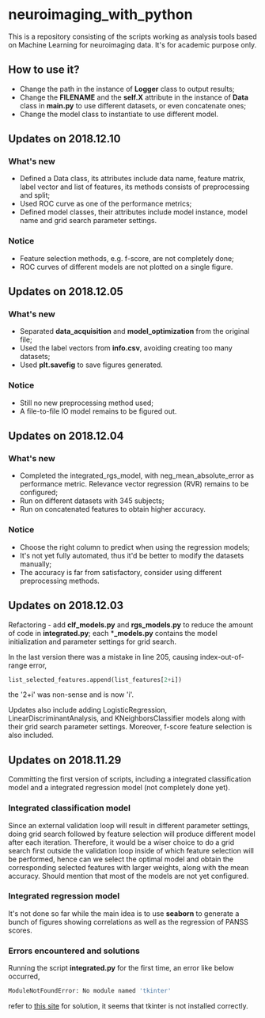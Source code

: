 # neuroimaging_with_python

This is a repository consisting of the scripts working as analysis tools based on Machine Learning for neuroimaging data. It's for academic purpose only.

## How to use it?

- Change the path in the instance of **Logger** class to output results;
- Change the **FILENAME** and the **self.X** attribute in the instance of **Data** class in **main.py** to use different datasets, or even concatenate ones;
- Change the model class to instantiate to use different model.

## Updates on 2018.12.10

### What's new

- Defined a Data class, its attributes include data name, feature matrix, label vector and list of features, its methods consists of preprocessing and split;
- Used ROC curve as one of the performance metrics;
- Defined model classes, their attributes include model instance, model name and grid search parameter settings.

### Notice

- Feature selection methods, e.g. f-score, are not completely done;
- ROC curves of different models are not plotted on a single figure.

## Updates on 2018.12.05

### What's new

- Separated **data_acquisition** and **model_optimization** from the original file;
- Used the label vectors from **info.csv**, avoiding creating too many datasets;
- Used **plt.savefig** to save figures generated.

### Notice

- Still no new preprocessing method used;
- A file-to-file IO model remains to be figured out.


## Updates on 2018.12.04

### What's new

- Completed the integrated_rgs_model, with neg_mean_absolute_error as performance metric. Relevance vector regression (RVR) remains to be configured;
- Run on different datasets with 345 subjects;
- Run on concatenated features to obtain higher accuracy.

### Notice

- Choose the right column to predict when using the regression models;
- It's not yet fully automated, thus it'd be better to modify the datasets manually;
- The accuracy is far from satisfactory, consider using different preprocessing methods.

## Updates on 2018.12.03

Refactoring - add **clf_models.py** and **rgs_models.py** to reduce the amount of code in **integrated.py**; each ***_models.py** contains the model initialization and parameter settings for grid search.

In the last version there was a mistake in line 205, causing index-out-of-range error,
```python
list_selected_features.append(list_features[2+i])
```
the '2+i' was non-sense and is now 'i'.

Updates also include adding LogisticRegression, LinearDiscriminantAnalysis, and KNeighborsClassifier models along with their grid search parameter settings. Moreover, f-score feature selection is also included.

## Updates on 2018.11.29

Committing the first version of scripts, including a integrated classification model and a integrated regression model (not completely done yet).

### Integrated classification model

Since an external validation loop will result in different parameter settings, doing grid search followed by feature selection will produce different model after each iteration. Therefore, it would be a wiser choice to do a grid search first outside the validation loop inside of which feature selection will be performed, hence can we select the optimal model and obtain the corresponding selected features with larger weights, along with the mean accuracy. Should mention that most of the models are not yet configured.

### Integrated regression model

It's not done so far while the main idea is to use **seaborn** to generate a bunch of figures showing correlations as well as the regression of PANSS scores.

### Errors encountered and solutions

Running the script **integrated.py** for the first time, an error like below occurred,
```bash
ModuleNotFoundError: No module named 'tkinter'
```
refer to [this site](https://www.jianshu.com/p/0baa9657377f) for solution, it seems that tkinter is not installed correctly.